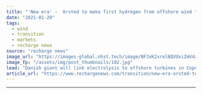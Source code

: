 ```yaml
---
title: "'New era' -  Orsted to make first hydrogen from offshore wind this year after project green light"
date: "2021-01-20"
tags: 
  - wind
  - transition
  - markets
  - recharge news
source: "recharge news"
image_url: "https://images-global.nhst.tech/image/NFJxK2xrelBQVUxiZmV4aFk3bktnOVJELy9wZU1HQWcxNXBhck9KYUpEcz0=/nhst/binary/a627eaba8ead6bc66fc8397a5d9bb706"
image_fp: "/assets/img/post_thumbnails/102.jpg"
lead: "Danish giant will link electrolysis to offshore turbines in Copenhagen after final decision on H2RES"
article_url: "https://www.rechargenews.com/transition/new-era-orsted-to-make-first-hydrogen-from-offshore-wind-this-year-after-project-green-light/2-1-947821"
---
```


---
